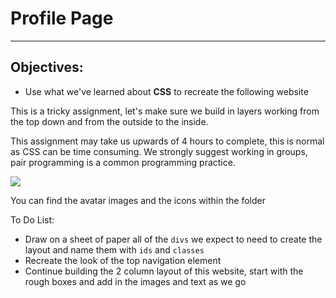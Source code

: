 <h1>Profile Page</h1>
<hr>

<h2>Objectives:</h2>
<ul>
    <li>Use what we've learned about <strong>CSS</strong> to recreate the following website</li>
</ul>

<p>This is a tricky assignment, let's make sure we build in layers working from the top down and from the outside to the inside.</p>

<p>This assignment may take us upwards of 4 hours to complete, this is normal as CSS can be time consuming. We strongly suggest working in groups, pair programming is a common programming practice.</p>

<img src="https://github.com/alirabah93/Coding-Dojo/blob/master/WEB-FUNDAMENTALS/css/Profile-Page/screenshots/pic.jpg"/>


<p>You can find the avatar images and the icons within the folder</p>

<p>To Do List:</p>
<ul>
    <li>Draw on a sheet of paper all of the <code>divs</code> we expect to need to create the layout and name them with <code>ids</code> and <code>classes</code></li>
    <li>Recreate the look of the top navigation element</li>
    <li>Continue building the 2 column layout of this website, start with the rough boxes and add in the images and text as we go</li>
</ul>


